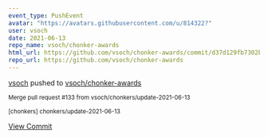 ```yaml
---
event_type: PushEvent
avatar: "https://avatars.githubusercontent.com/u/814322?"
user: vsoch
date: 2021-06-13
repo_name: vsoch/chonker-awards
html_url: https://github.com/vsoch/chonker-awards/commit/d37d129fb7302b0e995185658cc4fb78979df961
repo_url: https://github.com/vsoch/chonker-awards
---
```


<a href='https://github.com/vsoch' target='_blank'>vsoch</a> pushed to <a href='https://github.com/vsoch/chonker-awards' target='_blank'>vsoch/chonker-awards</a>

<small>Merge pull request #133 from vsoch/chonkers/update-2021-06-13

[chonkers] chonkers/update-2021-06-13</small>

<a href='https://github.com/vsoch/chonker-awards/commit/d37d129fb7302b0e995185658cc4fb78979df961' target='_blank'>View Commit</a>